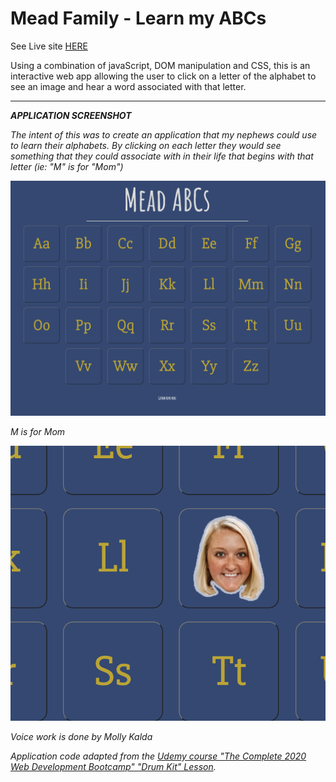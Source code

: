 # Mead Family - Learn my ABCs

See Live site [HERE](https://mmeadx.github.io/meadABCs/)


Using a combination of javaScript, DOM manipulation and CSS, this is an interactive web app allowing the user to click on a letter of the alphabet to see an image and hear a word associated with that letter. 

----------

**_APPLICATION SCREENSHOT_**

_The intent of this was to create an application that my nephews could use to learn their alphabets. By clicking on each letter they would see something that they could associate with in their life that begins with that letter (ie: "M" is for "Mom")_

![Application](https://github.com/mmeadx/meadABCs/blob/main/screenshots/Screen%20Shot%202021-02-09%20at%204.23.24%20PM.png)


_M is for Mom_

![M is for Mom](https://github.com/mmeadx/meadABCs/blob/main/screenshots/Screen%20Shot%202021-02-09%20at%204.23.33%20PM.png)


_Voice work is done by Molly Kalda_


_Application code adapted from the [Udemy course "The Complete 2020 Web Development Bootcamp" "Drum Kit" Lesson](https://www.udemy.com/share/101qYwAEEYeVpVTXgB/)._
